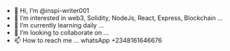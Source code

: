 - 👋 Hi, I’m @inspi-writer001
- 👀 I’m interested in web3, Solidity, NodeJs, React, Express, Blockchain ...
- 🌱 I’m currently learning daily ...
- 💞️ I’m looking to collaborate on ...
- 📫 How to reach me ... whatsApp +2348161646676

<!---
inspi-writer001/inspi-writer001 is a ✨ special ✨ repository because its `README.md` (this file) appears on your GitHub profile.
You can click the Preview link to take a look at your changes.
--->

